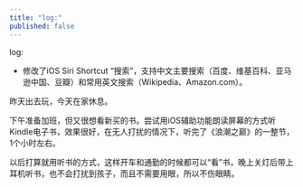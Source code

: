 ```yaml
---
title: "log:"
published: false
---
```

log:

- 修改了iOS Siri Shortcut “搜索”，支持中文主要搜索（百度、维基百科、亚马逊中国、豆瓣）和常用英文搜索（Wikipedia、Amazon.com）。

昨天出去玩，今天在家休息。

下午准备加班，但又很想看新买的书。尝试用iOS辅助功能朗读屏幕的方式听Kindle电子书，效果很好，在无人打扰的情况下，听完了《浪潮之巅》的一整节，1个小时左右。

以后打算就用听书的方式，这样开车和通勤的时候都可以“看”书，晚上关灯后带上耳机听书，也不会打扰到孩子，而且不需要用眼，所以不伤眼睛。
